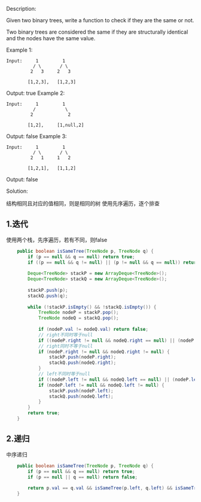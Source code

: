 Description:

Given two binary trees, write a function to check if they are the same or not.

Two binary trees are considered the same if they are structurally identical and the nodes have the same value.


Example 1:
```
Input:     1         1
          / \       / \
         2   3     2   3

        [1,2,3],   [1,2,3]
```
Output: true
Example 2:
```
Input:     1         1
          /           \
         2             2

        [1,2],     [1,null,2]
```
Output: false
Example 3:
```
Input:     1         1
          / \       / \
         2   1     1   2

        [1,2,1],   [1,1,2]
```
Output: false

Solution:

结构相同且对应的值相同，则是相同的树
使用先序遍历，逐个排查

## 1.迭代
使用两个栈，先序遍历，若有不同，则false

```java
    public boolean isSameTree(TreeNode p, TreeNode q) {
        if (p == null && q == null) return true; 
        if ((p == null && q != null) || (p != null && q == null)) return false;
        
        Deque<TreeNode> stackP = new ArrayDeque<TreeNode>();
        Deque<TreeNode> stackQ = new ArrayDeque<TreeNode>();
        
        stackP.push(p);
        stackQ.push(q);
        
        while (!stackP.isEmpty() && !stackQ.isEmpty()) {
            TreeNode nodeP = stackP.pop();
            TreeNode nodeQ = stackQ.pop();
            
            if (nodeP.val != nodeQ.val) return false;
            // right不同时等于null 
            if ((nodeP.right != null && nodeQ.right == null) || (nodeP.right == null && nodeQ.right != null)) return false;
            // right同时不等于null
            if (nodeP.right != null && nodeQ.right != null) {
                stackP.push(nodeP.right);
                stackQ.push(nodeQ.right);
            }
            // left不同时等于null 
            if ((nodeP.left != null && nodeQ.left == null) || (nodeP.left == null && nodeQ.left != null)) return false;
            if (nodeP.left != null && nodeQ.left != null) {
                stackP.push(nodeP.left);
                stackQ.push(nodeQ.left);
            }
        }
        return true;
    }
```    

## 2.递归
中序递归

```java
    public boolean isSameTree(TreeNode p, TreeNode q) {
        if (p == null && q == null) return true;
        if (p == null || q == null) return false;
        
        return p.val == q.val && isSameTree(p.left, q.left) && isSameTree(p.right, q.right);
    }
```